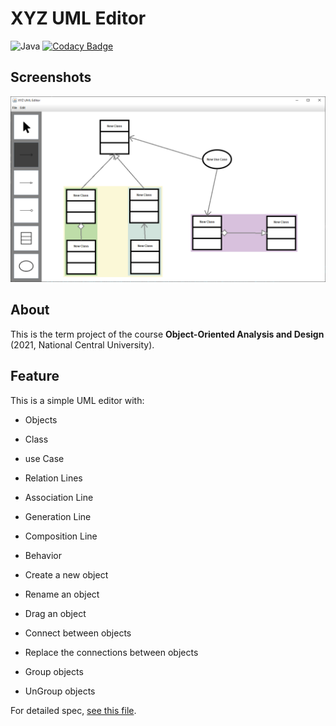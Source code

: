 # XYZ UML Editor

![Java](https://img.shields.io/badge/with-Java-red?logo=Java)
[![Codacy Badge](https://app.codacy.com/project/badge/Grade/50d53b59385f444eaeb5ddb5bffc9315)](https://www.codacy.com/gh/wst24365888/XYZ-UML-Editor/dashboard?utm_source=github.com&amp;utm_medium=referral&amp;utm_content=wst24365888/XYZ-UML-Editor&amp;utm_campaign=Badge_Grade)

## Screenshots

![screenshot-1.PNG](https://github.com/wst24365888/XYZ-UML-Editor/blob/master/resource/screenshots/screenshot-1.PNG)

## About

This is the term project of the course **Object-Oriented Analysis and Design** (2021, National Central University).

## Feature

This is a simple UML editor with:

-   Objects
  -   Class
  -   use Case

-   Relation Lines
  -   Association Line
  -   Generation Line
  -   Composition Line

-   Behavior
  -   Create a new object
  -   Rename an object
  -   Drag an object
  -   Connect between objects
  -   Replace the connections between objects
  -   Group objects
  -   UnGroup objects

For detailed spec, [see this file](https://github.com/wst24365888/XYZ-UML-Editor/blob/master/resource/spec/spec.pdf).
